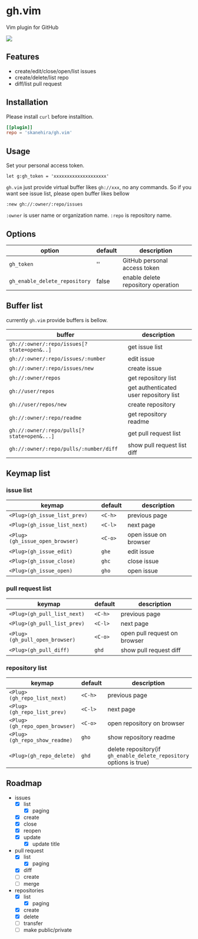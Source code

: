 # gh.vim
Vim plugin for GitHub

![](https://i.imgur.com/VK6rebH.gif)

## Features
- create/edit/close/open/list issues
- create/delete/list repo
- diff/list pull request

## Installation
Please install `curl` before installtion.

```toml
[[plugin]]
repo = 'skanehira/gh.vim'
```

## Usage
Set your personal access token.

```vim
let g:gh_token = 'xxxxxxxxxxxxxxxxxxxx'
```

`gh.vim` just provide virtual buffer likes `gh://xxx`, no any commands.
So if you want see issue list, please open buffer likes bellow

```
:new gh://:owner/:repo/issues
```

`:owner` is user name or organization name.
`:repo` is repository name.

## Options

| option                        | default | description                        |
|-------------------------------|---------|------------------------------------|
| `gh_token`                    | ''      | GitHub personal access token       |
| `gh_enable_delete_repository` | false   | enable delete repository operation |

## Buffer list
currently `gh.vim` provide buffers is bellow.

| buffer                                     | description                            |
|--------------------------------------------|----------------------------------------|
| `gh://:owner/:repo/issues[?state=open&..]` | get issue list                         |
| `gh://:owner/:repo/issues/:number`         | edit issue                             |
| `gh://:owner/:repo/issues/new`             | create issue                           |
| `gh://:owner/repos`                        | get repository list                    |
| `gh://user/repos`                          | get authenticated user repository list |
| `gh://user/repos/new`                      | create repository                      |
| `gh://:owner/:repo/readme`                 | get repository readme                  |
| `gh://:owner/:repo/pulls[?state=open&...]` | get pull request list                  |
| `gh://:owner/:repo/pulls/:number/diff`     | show pull request list diff            |

## Keymap list
### issue list

| keymap                          | default | description           |
|---------------------------------|---------|-----------------------|
| `<Plug>(gh_issue_list_prev)`    | `<C-h>` | previous page         |
| `<Plug>(gh_issue_list_next)`    | `<C-l>` | next page             |
| `<Plug>(gh_issue_open_browser)` | `<C-o>` | open issue on browser |
| `<Plug>(gh_issue_edit)`         | `ghe`   | edit issue            |
| `<Plug>(gh_issue_close)`        | `ghc`   | close issue           |
| `<Plug>(gh_issue_open)`         | `gho`   | open issue            |

### pull request list

| keymap                         | default | description                  |
|--------------------------------|---------|------------------------------|
| `<Plug>(gh_pull_list_next)`    | `<C-h>` | previous page                |
| `<Plug>(gh_pull_list_prev)`    | `<C-l>` | next page                    |
| `<Plug>(gh_pull_open_browser)` | `<C-o>` | open pull request on browser |
| `<Plug>(gh_pull_diff)`         | `ghd`   | show pull request diff       |

### repository list

| keymap                         | default | description                                                         |
|--------------------------------|---------|---------------------------------------------------------------------|
| `<Plug>(gh_repo_list_next)`    | `<C-h>` | previous page                                                       |
| `<Plug>(gh_repo_list_prev)`    | `<C-l>` | next page                                                           |
| `<Plug>(gh_repo_open_browser)` | `<C-o>` | open repository on browser                                          |
| `<Plug>(gh_repo_show_readme)`  | `gho`   | show repository readme                                              |
| `<Plug>(gh_repo_delete)`       | `ghd`   | delete repository(if `gh_enable_delete_repository` options is true) |

## Roadmap
- issues
  - [x] list
    - [x] paging
  - [x] create
  - [x] close
  - [x] reopen
  - [x] update
    - [x] update title
- pull request
  - [x] list
    - [x] paging
  - [x] diff
  - [ ] create
  - [ ] merge
- repositories
  - [x] list
    - [x] paging
  - [x] create
  - [x] delete
  - [ ] transfer
  - [ ] make public/private
